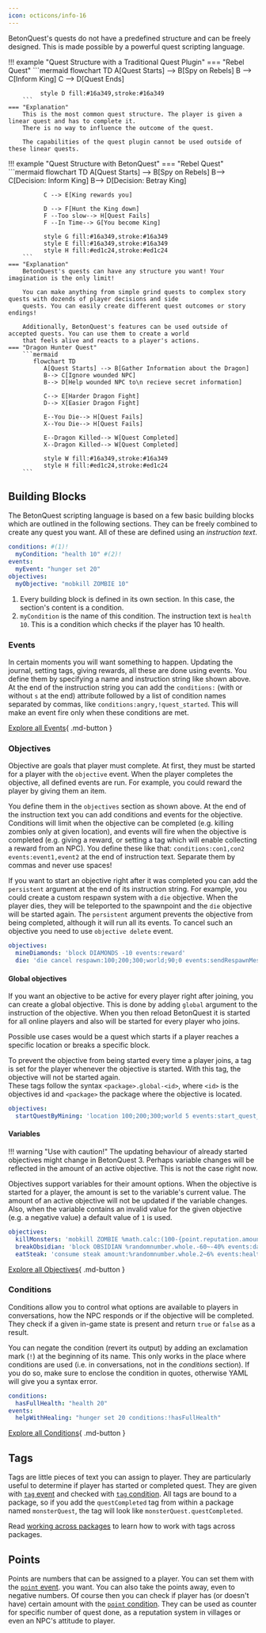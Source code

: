```yaml
---
icon: octicons/info-16
---
```


BetonQuest's quests do not have a predefined structure and can be freely designed.
This is made possible by a powerful quest scripting language.

<div class="grid" markdown>
!!! example "Quest Structure with a Traditional Quest Plugin"
    === "Rebel Quest" 
        ```mermaid
           flowchart TD
               A[Quest Starts] --> B[Spy on Rebels]
               B --> C[Inform King]
               C --> D[Quest Ends]
               
             style D fill:#16a349,stroke:#16a349
        ```
    === "Explanation"
        This is the most common quest structure. The player is given a linear quest and has to complete it.
        There is no way to influence the outcome of the quest.
        
        The capabilities of the quest plugin cannot be used outside of these linear quests.
    
!!! example "Quest Structure with BetonQuest"
    === "Rebel Quest"
        ```mermaid
           flowchart TD
              A[Quest Starts] --> B[Spy on Rebels]
              B--> C[Decision: Inform King]
              B--> D[Decision: Betray King]
              
              C --> E[King rewards you]
              
              D --> F[Hunt the King down]
              F --Too slow--> H[Quest Fails]
              F --In Time--> G[You become King]
              
              style G fill:#16a349,stroke:#16a349
              style E fill:#16a349,stroke:#16a349
              style H fill:#ed1c24,stroke:#ed1c24
        ```
    === "Explanation"
        BetonQuest's quests can have any structure you want! Your imagination is the only limit!
        
        You can make anything from simple grind quests to complex story quests with dozends of player decisions and side
        quests. You can easily create different quest outcomes or story endings!
        
        Additionally, BetonQuest's features can be used outside of accepted quests. You can use them to create a world
        that feels alive and reacts to a player's actions.
    === "Dragon Hunter Quest"
        ```mermaid
           flowchart TD
              A[Quest Starts] --> B[Gather Information about the Dragon]
              B--> C[Ignore wounded NPC]
              B--> D[Help wounded NPC to\n recieve secret information]
              
              C--> E[Harder Dragon Fight]
              D--> X[Easier Dragon Fight]
              
              E--You Die--> H[Quest Fails]
              X--You Die--> H[Quest Fails]
              
              E--Dragon Killed--> W[Quest Completed]
              X--Dragon Killed--> W[Quest Completed]
              
              style W fill:#16a349,stroke:#16a349
              style H fill:#ed1c24,stroke:#ed1c24
        ```      
</div>

## Building Blocks
The BetonQuest scripting language is based on a few basic building blocks which are outlined in the following sections.
They can be freely combined to create any quest you want.
All of these are defined using an _instruction text_.

```YAML title="Instruction Text Example"
conditions: #(1)!
  myCondition: "health 10" #(2)!
events:
  myEvent: "hunger set 20"
objectives:
  myObjective: "mobkill ZOMBIE 10"
```

1. Every building block is defined in its own section. In this case, the section's content is a condition.
2. `myCondition` is the name of this condition. The instruction text is `health 10`. 
   This is a condition which checks if the player has 10 health.

### Events

In certain moments you will want something to happen. Updating the journal, setting tags, giving rewards, all these are
done using events. You define them by specifying a name and instruction string like shown above.
At the end of the instruction string you can add the `conditions:` (with or without `s` at the end)
attribute followed by a list of condition names separated by commas, 
like `conditions:angry,!quest_started`. This will make an event fire only when these conditions are met.

[Explore all Events](./Building-Blocks/Events-List.md){ .md-button }


### Objectives

Objective are goals that player must complete. At first, they must be started for a player with the `objective` event.
When the player completes the objective, all defined events are run. For example, you could reward the player by giving
them an item.

You define them in the `objectives` section as shown above. At the end of the instruction text you can add conditions
and events for the objective. Conditions will limit when the objective can be completed (e.g. killing zombies only at
given location), and events will fire when the objective is completed (e.g. giving a reward, or setting a tag which
will enable collecting a reward from an NPC). You define these like that: `conditions:con1,con2 events:event1,event2`
at the end of instruction text. Separate them by commas and never use spaces!

If you want to start an objective right after it was completed you can add the `persistent` argument at the end of its instruction string.
For example, you could create a custom respawn system with a `die` objective. When the player dies, they will be
teleported to the spawnpoint and the `die` objective will be started again.
The `persistent` argument prevents the objective from being completed, although it will run all its events. To cancel such
an objective you need to use `objective delete` event.

```YAML title="Example"
objectives:
  mineDiamonds: 'block DIAMONDS -10 events:reward'
  die: 'die cancel respawn:100;200;300;world;90;0 events:sendRespawnMessage conditions:hasCustomTotem'
```

#### Global objectives

If you want an objective to be active for every player right after joining, you can create a global objective.
This is done by adding `global` argument to the instruction of the objective.
When you then reload BetonQuest it is started for all online players and also will be started for every player who joins.

Possible use cases would be a quest which starts if a player reaches a specific location or breaks a specific block.

To prevent the objective from being started every time a player joins, a tag is set for the player whenever the objective
is started. With this tag, the objective will not be started again.  
These tags follow the syntax `<package>.global-<id>`, where `<id>` is the objectives id and `<package>` the package where
the objective is located.

```YAML title="Example"
objectives:
  startQuestByMining: 'location 100;200;300;world 5 events:start_quest_mine_folder {++global++}'
```

#### Variables

!!! warning "Use with caution!"
    The updating behaviour of already started objectives might change in BetonQuest 3. Perhaps variable changes will be 
    reflected in the amount of an active objective. This is not the case right now.

Objectives support variables for their amount options.
When the objective is started for a player, the amount is set to the variable's current value. The amount of an active objective will
not be updated if the variable changes.
Also, when the variable contains an invalid value for the given objective (e.g. a negative value) a default value of `1` is used.

```YAML title="Examples"
objectives:
  killMonsters: 'mobkill ZOMBIE %math.calc:(100-{point.reputation.amount})*2% events:endSiege'
  breakObsidian: 'block OBSIDIAN %randomnumber.whole.-60~-40% events:dailyReward'
  eatSteak: 'consume steak amount:%randomnumber.whole.2~6% events:health_boost'
```

[Explore all Objectives](./Building-Blocks/Objectives-List.md){ .md-button }


### Conditions
Conditions allow you to control what options are available to players in conversations, how the NPC responds or if the objective
will be completed. They check if a given in-game state is present and return `true` or `false` as a result.

You can negate the condition (revert its output) by adding an exclamation mark (`!`) at the beginning of its name. 
This only works in the place where conditions are used (i.e. in conversations, not in the _conditions_ section).
If you do so, make sure to enclose the condition in quotes, otherwise YAML will give you a syntax error.
```YAML title="Example"
conditions:
  hasFullHealth: "health 20"
events:
  helpWithHealing: "hunger set 20 conditions:!hasFullHealth"
```

[Explore all Conditions](./Building-Blocks/Conditions-List.md){ .md-button }

## Tags

Tags are little pieces of text you can assign to player. They are particularly useful to 
determine if player has started or completed quest. They are given with [`tag` event](./Building-Blocks/Events-List.md#point-point) and checked with
[`tag` condition](./Building-Blocks/Conditions-List.md#tag-tag).
All tags are bound to a package, so if you add the `questCompleted` tag from within a package named `monsterQuest`,
the tag will look like `monsterQuest.questCompleted`.
 
Read [working across packages](./Packages-&-Templates.md#working-across-packages) to learn how to work with tags across packages.

## Points

Points are numbers that can be assigned to a player. You can set them with the [`point` event](./Building-Blocks/Events-List.md#point-point).
you want. You can also take the points away, even to negative numbers. 
Of course then you can check if player has (or doesn't have) certain amount with the [`point` condition](./Building-Blocks/Conditions-List.md#point-point). 
They can be used as counter for specific number of quest done, as a reputation system in villages or even an NPC's 
attitude to player.

